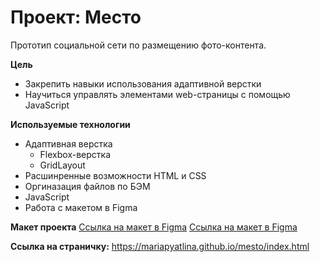 # Проект: Место

Прототип социальной сети по размещению фото-контента.

**Цель**
* Закрепить навыки использования адаптивной верстки
* Научиться управлять элементами web-страницы с помощью JavaScript

**Используемые технологии**
* Адаптивная верстка
  * Flexbox-верстка
  * GridLayout
* Расшинренные возможности HTML и CSS
* Оргиназация файлов по БЭМ
* JavaScript
* Работа с макетом в Figma

**Макет проекта**
[Ссылка на макет в Figma](https://www.figma.com/file/2cn9N9jSkmxD84oJik7xL7/JavaScript.-Sprint-4?node-id=0%3A1)
[Ссылка на макет в Figma](https://www.figma.com/file/bjyvbKKJN2naO0ucURl2Z0/JavaScript.-Sprint-5?node-id=50160%3A51)

**Ссылка на страничку:**
 https://mariapyatlina.github.io/mesto/index.html

